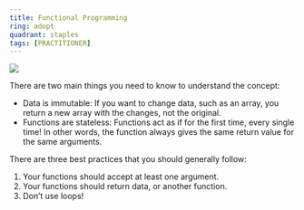 ```yaml
---
title: Functional Programming
ring: adopt
quadrant: staples
tags: [PRACTITIONER]
---
```


[![](https://img.shields.io/badge/101-0c7cba?logo=gitbook&logoColor=000&style=flat)](https://github.com/readme/guides/functional-programming-basics)

There are two main things you need to know to understand the concept:
- Data is immutable: If you want to change data, such as an array, you return a new array with the changes, not the original.
- Functions are stateless: Functions act as if for the first time, every single time! In other words, the function always gives the same return value for the same arguments.

There are three best practices that you should generally follow:
1. Your functions should accept at least one argument.
1. Your functions should return data, or another function.
1. Don’t use loops!